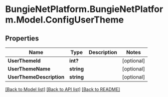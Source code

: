 # BungieNetPlatform.BungieNetPlatform.Model.ConfigUserTheme
## Properties

Name | Type | Description | Notes
------------ | ------------- | ------------- | -------------
**UserThemeId** | **int?** |  | [optional] 
**UserThemeName** | **string** |  | [optional] 
**UserThemeDescription** | **string** |  | [optional] 

[[Back to Model list]](../README.md#documentation-for-models) [[Back to API list]](../README.md#documentation-for-api-endpoints) [[Back to README]](../README.md)

